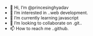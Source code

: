 - 👋 Hi, I’m @princesinghyadav
- 👀 I’m interested in ..web development.
- 🌱 I’m currently learning javascript
- 💞️ I’m looking to collaborate on .git..
- 📫 How to reach me ..github.

<!---
princesinghyadav/princesinghyadav is a ✨ special ✨ repository because its `README.md` (this file) appears on your GitHub profile.
You can click the Preview link to take a look at your changes.
--->
